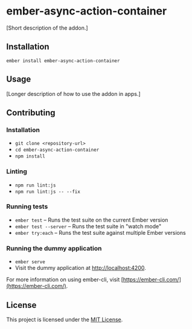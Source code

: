 ember-async-action-container
==============================================================================

[Short description of the addon.]

Installation
------------------------------------------------------------------------------

```
ember install ember-async-action-container
```


Usage
------------------------------------------------------------------------------

[Longer description of how to use the addon in apps.]


Contributing
------------------------------------------------------------------------------

### Installation

* `git clone <repository-url>`
* `cd ember-async-action-container`
* `npm install`

### Linting

* `npm run lint:js`
* `npm run lint:js -- --fix`

### Running tests

* `ember test` – Runs the test suite on the current Ember version
* `ember test --server` – Runs the test suite in "watch mode"
* `ember try:each` – Runs the test suite against multiple Ember versions

### Running the dummy application

* `ember serve`
* Visit the dummy application at [http://localhost:4200](http://localhost:4200).

For more information on using ember-cli, visit [https://ember-cli.com/](https://ember-cli.com/).

License
------------------------------------------------------------------------------

This project is licensed under the [MIT License](LICENSE.md).
